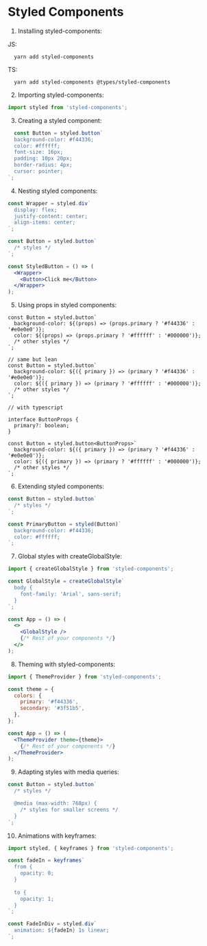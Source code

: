 # Styled Components

1. Installing styled-components:  

JS:
```
  yarn add styled-components
```
TS:
```
  yarn add styled-components @types/styled-components
```

2. Importing styled-components:  
``` jsx
import styled from 'styled-components';
```

3. Creating a styled component:  
``` jsx
  const Button = styled.button`
  background-color: #f44336;
  color: #ffffff;
  font-size: 16px;
  padding: 10px 20px;
  border-radius: 4px;
  cursor: pointer;
`;
```


4. Nesting styled components:
``` jsx
const Wrapper = styled.div`
  display: flex;
  justify-content: center;
  align-items: center;
`;

const Button = styled.button`
  /* styles */
`;

const StyledButton = () => (
  <Wrapper>
    <Button>Click me</Button>
  </Wrapper>
);
```


5. Using props in styled components:  
``` tsx
const Button = styled.button`
  background-color: ${(props) => (props.primary ? '#f44336' : '#e0e0e0')};
  color: ${(props) => (props.primary ? '#ffffff' : '#000000')};
  /* other styles */
`;

// same but lean
const Button = styled.button`
  background-color: ${({ primary }) => (primary ? '#f44336' : '#e0e0e0')};
  color: ${({ primary }) => (primary ? '#ffffff' : '#000000')};
  /* other styles */
`;

// with typescript

interface ButtonProps {
  primary?: boolean;
}

const Button = styled.button<ButtonProps>`
  background-color: ${({ primary }) => (primary ? '#f44336' : '#e0e0e0')};
  color: ${({ primary }) => (primary ? '#ffffff' : '#000000')};
  /* other styles */
`;
```

6. Extending styled components:
``` jsx
const Button = styled.button`
  /* styles */
`;

const PrimaryButton = styled(Button)`
  background-color: #f44336;
  color: #ffffff;
`;
```


7. Global styles with createGlobalStyle:
``` jsx
import { createGlobalStyle } from 'styled-components';

const GlobalStyle = createGlobalStyle`
  body {
    font-family: 'Arial', sans-serif;
  }
`;

const App = () => (
  <>
    <GlobalStyle />
    {/* Rest of your components */}
  </>
);
```


8. Theming with styled-components:
``` jsx
import { ThemeProvider } from 'styled-components';

const theme = {
  colors: {
    primary: '#f44336',
    secondary: '#3f51b5',
  },
};

const App = () => (
  <ThemeProvider theme={theme}>
    {/* Rest of your components */}
  </ThemeProvider>
);
```

9. Adapting styles with media queries:  
``` jsx
const Button = styled.button`
  /* styles */

  @media (max-width: 768px) {
    /* styles for smaller screens */
  }
`;
```


10. Animations with keyframes:
``` jsx
import styled, { keyframes } from 'styled-components';

const fadeIn = keyframes`
  from {
    opacity: 0;
  }
  
  to {
    opacity: 1;
  }
`;

const FadeInDiv = styled.div`
  animation: ${fadeIn} 1s linear;
`;
```
